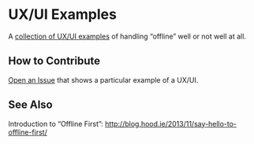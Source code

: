 # UX/UI Examples

A [collection of UX/UI examples](https://github.com/offlinefirst/ux-examples/issues) of handling “offline” well or not well at all.


## How to Contribute

[Open an Issue](https://github.com/offlinefirst/ux-examples/issues) that shows a particular example of a UX/UI.


## See Also

Introduction to “Offline First”: http://blog.hood.ie/2013/11/say-hello-to-offline-first/
